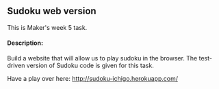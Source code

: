 ## Sudoku web version ##

This is Maker's week 5 task. 

#### Description:
Build a website that will allow us to play sudoku in the browser. 
The test-driven version of Sudoku code is given for this task. 

Have a play over here: 
http://sudoku-ichigo.herokuapp.com/

